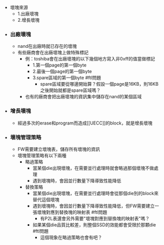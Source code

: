 - 壞塊來源
	- 1.出廠壞塊
	- 2.增長壞塊
- ### 出廠壞塊
	- nand在出廠時就已存在的壞塊
	- 有些廠商會在出廠壞塊上做特殊標記
		- 例：toshiba會在出廠壞塊的以下幾個地方寫入非0xff的值當做標記
			- 1.第一個page的第一個byte
			- 2.最後一個page的第一個byte
			- 3.spare區域的第一個byte #ftl問題
				- spare區域要從哪邊開始算？假設一個page是16KB，則16KB之後開始就都是spare區域嗎？
		- 也有的廠商會把出廠壞塊的資訊集中儲存在nand的某個區域
- ### 增長壞塊
	- 經過多次的erase和program而造成[[UECC]]的block，就是增長壞塊
- ### 壞塊管理策略
	- FW需要建立壞塊表，儲存所有壞塊的資訊
	- 壞塊管理策略有以下兩種
		- 略過策略
			- 當某個die出現壞塊，在需要並行處理時就會略過那個壞塊不做處理
			- 遇到壞塊時，會因並行數量下降導致性能降低
		- 替換策略
			- 當某個die出現壞塊，在需要並行處理時會從那個die別的block來替代這個壞塊
			- 遇到壞塊時，會因並行數量下降導致性能降低，但FW需要建立一張壞塊對應到替換塊的映射表 #ftl問題
				- 有P2L表還會另外需要"壞塊對應到替換塊的映射表"嗎？
			- 如果某個die品質比較差，則整個SSD的效能都會受限於那顆die #ftl問題
				- 這個現象在略過策略也會有吧？